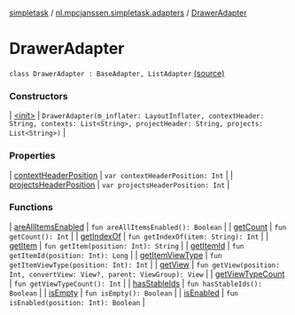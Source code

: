 [simpletask](../../index.md) / [nl.mpcjanssen.simpletask.adapters](../index.md) / [DrawerAdapter](.)

# DrawerAdapter

`class DrawerAdapter : BaseAdapter, ListAdapter` [(source)](https://github.com/mpcjanssen/simpletask-android/blob/master/src/main/java/nl/mpcjanssen/simpletask/adapters/DrawerAdapter.kt#L13)

### Constructors

| [&lt;init&gt;](-init-.md) | `DrawerAdapter(m_inflater: LayoutInflater, contextHeader: String, contexts: List<String>, projectHeader: String, projects: List<String>)` |

### Properties

| [contextHeaderPosition](context-header-position.md) | `var contextHeaderPosition: Int` |
| [projectsHeaderPosition](projects-header-position.md) | `var projectsHeaderPosition: Int` |

### Functions

| [areAllItemsEnabled](are-all-items-enabled.md) | `fun areAllItemsEnabled(): Boolean` |
| [getCount](get-count.md) | `fun getCount(): Int` |
| [getIndexOf](get-index-of.md) | `fun getIndexOf(item: String): Int` |
| [getItem](get-item.md) | `fun getItem(position: Int): String` |
| [getItemId](get-item-id.md) | `fun getItemId(position: Int): Long` |
| [getItemViewType](get-item-view-type.md) | `fun getItemViewType(position: Int): Int` |
| [getView](get-view.md) | `fun getView(position: Int, convertView: View?, parent: ViewGroup): View` |
| [getViewTypeCount](get-view-type-count.md) | `fun getViewTypeCount(): Int` |
| [hasStableIds](has-stable-ids.md) | `fun hasStableIds(): Boolean` |
| [isEmpty](is-empty.md) | `fun isEmpty(): Boolean` |
| [isEnabled](is-enabled.md) | `fun isEnabled(position: Int): Boolean` |

